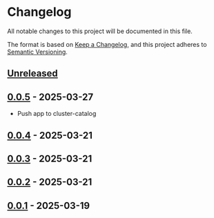 # Changelog

All notable changes to this project will be documented in this file.

The format is based on [Keep a Changelog](https://keepachangelog.com/en/1.0.0/),
and this project adheres to [Semantic Versioning](https://semver.org/spec/v2.0.0.html).



## [Unreleased]

## [0.0.5] - 2025-03-27

- Push app to cluster-catalog

## [0.0.4] - 2025-03-21

## [0.0.3] - 2025-03-21

## [0.0.2] - 2025-03-21

## [0.0.1] - 2025-03-19



[Unreleased]: https://github.com/giantswarm/cm-crossplane-resources/compare/v0.0.5...HEAD
[0.0.5]: https://github.com/giantswarm/cm-crossplane-resources/compare/v0.0.4...v0.0.5
[0.0.4]: https://github.com/giantswarm/cm-crossplane-resources/compare/v0.0.3...v0.0.4
[0.0.3]: https://github.com/giantswarm/cm-crossplane-resources/compare/v0.0.2...v0.0.3
[0.0.2]: https://github.com/giantswarm/cert-manager-crossplane-resources/compare/v0.0.1...v0.0.2
[0.0.1]: https://github.com/giantswarm/cert-manager-crossplane-resources/releases/tag/v0.0.1
